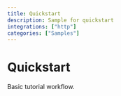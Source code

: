 ```yaml
---
title: Quickstart
description: Sample for quickstart
integrations: ["http"]
categories: ["Samples"]
---
```


# Quickstart

Basic tutorial workflow.
